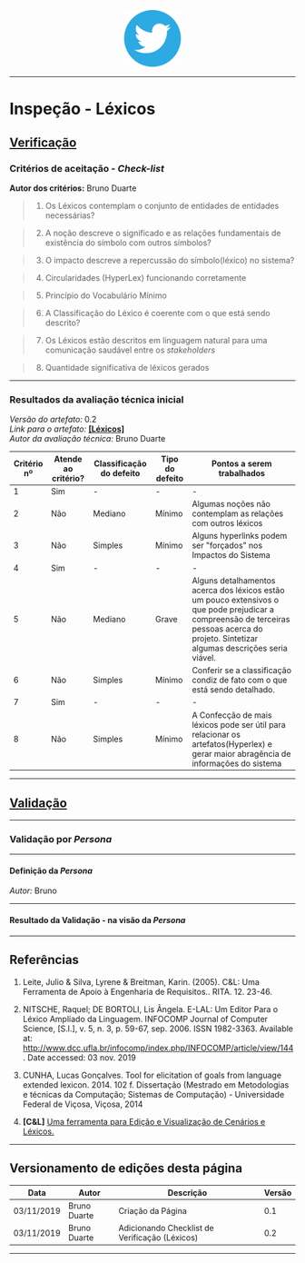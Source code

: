 <span style="margin-left: 40%;">![Twitter Logo](../images/twitter-logo-100px.png)</span>

***

# Inspeção - Léxicos


## <a href="#">**Verificação**</a>

### Critérios de aceitação - _Check-list_

**Autor dos critérios:** Bruno Duarte

> 1. Os Léxicos contemplam o conjunto de entidades de entidades necessárias?

> 2. A noção descreve o significado e as
relações fundamentais de existência do símbolo
com outros símbolos?

> 3. O impacto descreve a repercussão do símbolo(léxico) no sistema?

> 4. Circularidades (HyperLex) funcionando corretamente

> 5. Princípio do Vocabulário Mínimo

> 6. A Classificação do Léxico é coerente com o que está sendo descrito?

> 7. Os Léxicos estão descritos em linguagem natural para uma comunicação saudável entre os *stakeholders*

> 8. Quantidade significativa de léxicos gerados

---

### Resultados da avaliação técnica inicial

*Versão do artefato:* 0.2 </br>
*Link para o artefato:* <a href="../../modelagem/lexicos">**[Léxicos]**</a> </br>
*Autor da avaliação técnica:* Bruno Duarte</br>

| Critério nº | Atende ao critério? | Classificação do defeito | Tipo do defeito | Pontos a serem trabalhados |
|-------------|---------------------|--------------------------|-----------------|----------------------------|
| 1 | Sim | - | - |  - |
| 2 | Não| Mediano | Mínimo | Algumas noções não contemplam as relações com outros léxicos|
| 3 | Não | Simples | Mínimo | Alguns hyperlinks podem ser "forçados" nos Impactos do Sistema |
| 4 | Sim | - | - | - |
| 5 | Não | Mediano | Grave | Alguns detalhamentos acerca dos léxicos estão um pouco extensivos o que pode prejudicar a compreensão de terceiras pessoas acerca do projeto. Sintetizar algumas descrições seria viável. |
| 6 | Não | Simples| Mínimo | Conferir se a classificação condiz de fato com o que está sendo detalhado. |
| 7 | Sim | - | - | - |
| 8 | Não | Simples | Mínimo | A Confecção de mais léxicos pode ser útil para relacionar os artefatos(Hyperlex) e gerar maior abragência de informações do sistema |

---


## <a href="#">**Validação**</a>
***
### Validação por *Persona*

***
#### Definição da *Persona*
*Autor:* Bruno</br>
> 

***
#### Resultado da Validação - na visão da *Persona*

***
## Referências

1. Leite, Julio & Silva, Lyrene & Breitman, Karin. (2005). C&L: Uma Ferramenta de Apoio à Engenharia de Requisitos.. RITA. 12. 23-46. 

2. NITSCHE, Raquel; DE BORTOLI, Lis Ângela. E-LAL: Um Editor Para o Léxico Ampliado da Linguagem. INFOCOMP Journal of Computer Science, [S.l.], v. 5, n. 3, p. 59-67, sep. 2006. ISSN 1982-3363. Available at: <http://www.dcc.ufla.br/infocomp/index.php/INFOCOMP/article/view/144>. Date accessed: 03 nov. 2019

3. CUNHA, Lucas Gonçalves. Tool for elicitation of goals from language extended lexicon. 2014. 102 f. Dissertação (Mestrado em Metodologias e técnicas da Computação; Sistemas de Computação) - Universidade Federal de Viçosa, Viçosa, 2014

4. **[C&L]** <a href="http://pes.inf.puc-rio.br/cel/index_old.htm"> Uma ferramenta para Edição e Visualização de Cenários e Léxicos.</a>
---


## Versionamento de edições desta página


| Data       | Autor            | Descrição         | Versão |
| ---------- | ---------------- | ----------------- | ------ |
| 03/11/2019 | Bruno Duarte | Criação da Página | 0.1    |
| 03/11/2019 | Bruno Duarte | Adicionando Checklist de Verificação (Léxicos)| 0.2    |


***

